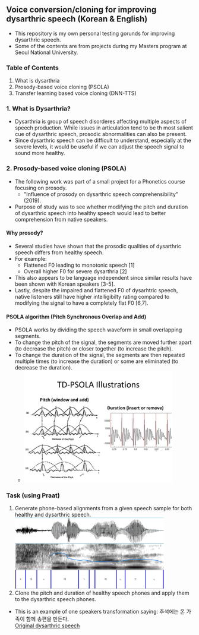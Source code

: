 ## Voice conversion/cloning for improving dysarthric speech (Korean & English)
- This repository is my own personal testing gorunds for improving dysarthric speech.
- Some of the contents are from projects during my Masters program at Seoul National University.

### Table of Contents
  1. What is dysarthria
  2. Prosody-based voice cloning (PSOLA)
  3. Transfer learning based voice cloning (DNN-TTS)
  
  
  
 ### 1. What is Dysarthria?
 - Dysarthria is group of speech disorderes affecting multiple aspects of speech production. While issues in articulation tend to be th most salient cue of dysarthric speech, prosodic abnormalities can also be present.
 - Since dysarthric speech can be difficult to understand, especially at the severe levels, it would be useful if we can adjust the speech signal to sound more healthy.
 
### 2. Prosody-based voice cloning (PSOLA)
  - The following work was part of a small project for a Phonetics course focusing on prosody.
    - "Influence of prosody on dysarthric speech comprehensibility" (2019).
  - Purpose of study was to see whether modifying the pitch and duration of dysarthric speech into healthy speech would lead to better comprehension from native speakers.
    
#### Why prosody?
- Several studies have shown that the prosodic qualities of dysarthric speech differs from healthy speech.
- For example:
  - Flattened F0 leading to monotonic speech [1]
  - Overall higher F0 for severe dysarthria [2]
- This also appears to be language independent since similar results have been shown with Korean speakers [3-5].
- Lastly, despite the impaired and flattened F0 of dysarhtric speech, native listeners still have higher intelligibilty rating compared to modifying the signal to have a completely flat F0 [6,7].

#### PSOLA algorithm (Pitch Synchronous Overlap and Add)
- PSOLA works by dividing the speech waveform in small overlapping segments.
- To change the pitch of the signal, the segments are moved further apart (to decrease the pitch) or closer together (to increase the pitch).
- To change the duration of the signal, the segments are then repeated multiple times (to increase the duration) or some are eliminated (to decrease the duration).
  - <img src="pictures/TD-PSOLA.jpg" width="400">
  
### Task (using Praat)
1. Generate phone-based alignments from a given speech sample for both healthy and dysarthric speech.<br/>
  <img src="pictures/align_ex.png" width="400"><br/>
2. Clone the pitch and duration of healthy speech phones and apply them to the dysarthric speech phones.
  - This is an example of one speakers transformation saying: 추석에는 온 가족이 함께 송편을 만든다.<br/>
[Original dysarthric speech](audio/original_d.wav)
  
  
